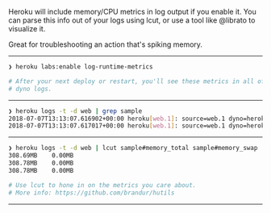 Heroku will include memory/CPU metrics in log output if you enable it. You can parse this info out of your logs using lcut, or use a tool like @librato to visualize it.

Great for troubleshooting an action that's spiking memory.

---

```bash
❯ heroku labs:enable log-runtime-metrics

# After your next deploy or restart, you'll see these metrics in all of your
# dyno logs.
```

---

```bash
❯ heroku logs -t -d web | grep sample                                
2018-07-07T13:13:07.616902+00:00 heroku[web.1]: source=web.1 dyno=heroku.62565967.7e2ee10e-fe0c-4494-8bde-38b3c461511d sample#load_avg_1m=0.02 sample#load_avg_5m=0.06 sample#load_avg_15m=0.05
2018-07-07T13:13:07.617017+00:00 heroku[web.1]: source=web.1 dyno=heroku.62565967.7e2ee10e-fe0c-4494-8bde-38b3c461511d sample#memory_total=308.66MB sample#memory_rss=272.77MB sample#memory_cache=35.89MB sample#memory_swap=0.00MB sample#memory_pgpgin=83225pages sample#memory_pgpgout=4207pages sample#memory_quota=512.00MB
```

---

```bash
❯ heroku logs -t -d web | lcut sample#memory_total sample#memory_swap
308.69MB	0.00MB
308.78MB	0.00MB
308.78MB	0.00MB

# Use lcut to hone in on the metrics you care about.
# More info: https://github.com/brandur/hutils
```

---
